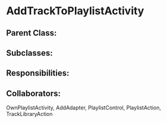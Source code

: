 # AddTrackToPlaylistActivity

## Parent Class:


## Subclasses:


## Responsibilities:


## Collaborators:
OwnPlaylistActivity, AddAdapter, PlaylistControl, PlaylistAction, TrackLibraryAction
